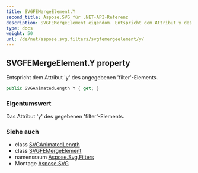```yaml
---
title: SVGFEMergeElement.Y
second_title: Aspose.SVG für .NET-API-Referenz
description: SVGFEMergeElement eigendom. Entspricht dem Attribut y des angegebenen filterElements.
type: docs
weight: 50
url: /de/net/aspose.svg.filters/svgfemergeelement/y/
---
```

## SVGFEMergeElement.Y property

Entspricht dem Attribut 'y' des angegebenen 'filter'-Elements.

```csharp
public SVGAnimatedLength Y { get; }
```

### Eigentumswert

Das Attribut 'y' des gegebenen 'filter'-Elements.

### Siehe auch

* class [SVGAnimatedLength](../../../aspose.svg.datatypes/svganimatedlength/)
* class [SVGFEMergeElement](../)
* namensraum [Aspose.Svg.Filters](../../svgfemergeelement/)
* Montage [Aspose.SVG](../../../)


